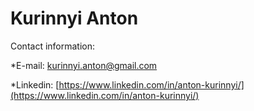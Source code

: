 # Kurinnyi Anton
Contact information: 

*E-mail: kurinnyi.anton@gmail.com

*Linkedin: [https://www.linkedin.com/in/anton-kurinnyi/](https://www.linkedin.com/in/anton-kurinnyi/)
